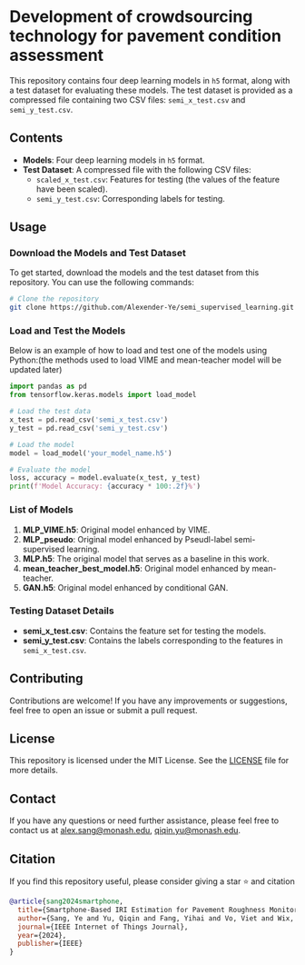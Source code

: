
# Development of crowdsourcing technology for pavement condition assessment

This repository contains four deep learning models in `h5` format, along with a test dataset for evaluating these models. The test dataset is provided as a compressed file containing two CSV files: `semi_x_test.csv` and `semi_y_test.csv`.

## Contents

- **Models**: Four deep learning models in `h5` format.
- **Test Dataset**: A compressed file with the following CSV files:
  - `scaled_x_test.csv`: Features for testing (the values of the feature have been scaled).
  - `semi_y_test.csv`: Corresponding labels for testing.

## Usage

### Download the Models and Test Dataset

To get started, download the models and the test dataset from this repository. You can use the following commands:

```bash
# Clone the repository
git clone https://github.com/Alexender-Ye/semi_supervised_learning.git

```

### Load and Test the Models

Below is an example of how to load and test one of the models using Python:(the methods used to load VIME and mean-teacher model will be updated later)

```python
import pandas as pd
from tensorflow.keras.models import load_model

# Load the test data
x_test = pd.read_csv('semi_x_test.csv')
y_test = pd.read_csv('semi_y_test.csv')

# Load the model
model = load_model('your_model_name.h5')

# Evaluate the model
loss, accuracy = model.evaluate(x_test, y_test)
print(f'Model Accuracy: {accuracy * 100:.2f}%')
```

### List of Models

1. **MLP_VIME.h5**: Original model enhanced by VIME.
2. **MLP_pseudo**: Original model enhanced by Pseudl-label semi-supervised learning.
3. **MLP.h5**: The original model that serves as a baseline in this work.
4. **mean_teacher_best_model.h5**: Original model enhanced by mean-teacher.
5. **GAN.h5**: Original model enhanced by conditional GAN.

### Testing Dataset Details

- **semi_x_test.csv**: Contains the feature set for testing the models.
- **semi_y_test.csv**: Contains the labels corresponding to the features in `semi_x_test.csv`.

## Contributing

Contributions are welcome! If you have any improvements or suggestions, feel free to open an issue or submit a pull request.

## License

This repository is licensed under the MIT License. See the [LICENSE](LICENSE) file for more details.

## Contact

If you have any questions or need further assistance, please feel free to contact us at [alex.sang@monash.edu](mailto:alex.sang@monash.edu), [qiqin.yu@monash.edu](mailto:qiqin.yu@monash.edu).

## Citation

If you find this repository useful, please consider giving a star ⭐ and citation

```bibtex
@article{sang2024smartphone,
  title={Smartphone-Based IRI Estimation for Pavement Roughness Monitoring: A Data-Driven Approach},
  author={Sang, Ye and Yu, Qiqin and Fang, Yihai and Vo, Viet and Wix, Richard},
  journal={IEEE Internet of Things Journal},
  year={2024},
  publisher={IEEE}
}
